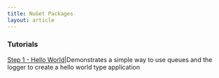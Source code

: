 ```yaml
---
title: NuGet Packages
layout: article
---
```

### Tutorials

[Step 1 - Hello World](helloWorld.html)|Demonstrates a simple way to use queues and the logger to create a hello world type application